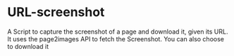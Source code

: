 # URL-screenshot
A Script to capture the screenshot of a page and download it, given its URL.
It uses the page2images API to fetch the Screenshot.
You can also choose to download it
